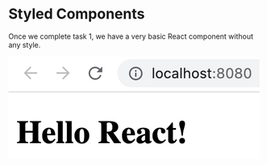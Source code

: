 # Styled Components

Once we complete task 1, we have a very basic React component without any style.

![Hello React](assets/hello-react.png)
